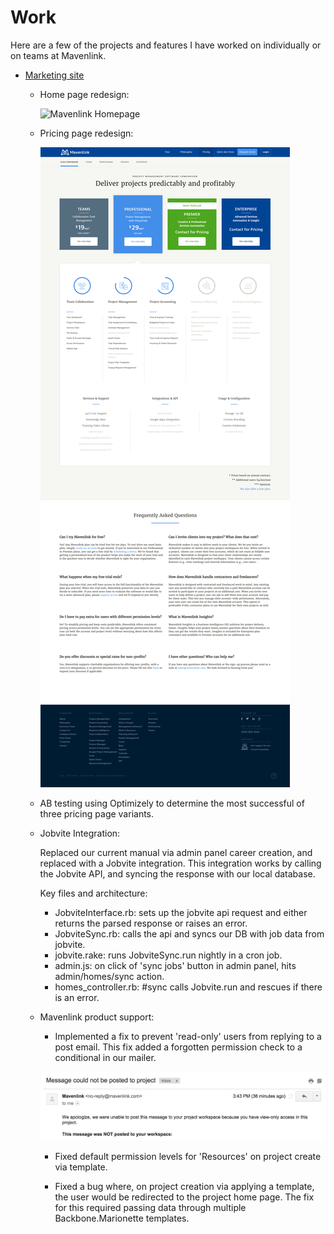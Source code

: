 # Work

Here are a few of the projects and features I have worked on individually or on teams at Mavenlink.

- [Marketing site](https://www.mavenlink.com)

  * Home page redesign:

    ![Mavenlink Homepage](/../Mavenlink-Homepage.png)

  * Pricing page redesign:

    ![Mavenlink Pricing Page](/../pricing.png)

  * AB testing using Optimizely to determine the most successful of three pricing page variants.

  * Jobvite Integration:

    Replaced our current manual via admin panel career creation, and replaced with a Jobvite integration. This integration works by calling the Jobvite API, and syncing the response with our local database.

    Key files and architecture:

      - JobviteInterface.rb: sets up the jobvite api request and either returns the parsed response or raises an error.
      - JobviteSync.rb: calls the api and syncs our DB with job data from jobvite.
      - jobvite.rake: runs JobviteSync.run nightly in a cron job.
      - admin.js: on click of 'sync jobs' button in admin panel, hits admin/homes/sync action.
      - homes_controller.rb: #sync calls Jobvite.run and rescues if there is an error.

  * Mavenlink product support:

    - Implemented a fix to prevent 'read-only' users from replying to a post email. This fix added a forgotten permission check to a conditional in our mailer.

    ![Support 1](/../Support-2.png)

    - Fixed default permission levels for 'Resources' on project create via template.

    - Fixed a bug where, on project creation via applying a template, the user would be redirected to the project home page. The fix for this required passing data through multiple Backbone.Marionette templates.


